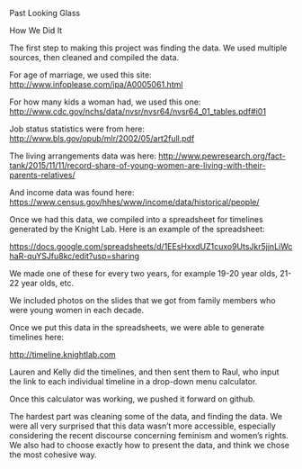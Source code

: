 Past Looking Glass

How We Did It

The first step to making this project was finding the data. We used multiple sources, then cleaned and compiled the data.

For age of marriage, we used this site: http://www.infoplease.com/ipa/A0005061.html

For how many kids a woman had, we used this one: http://www.cdc.gov/nchs/data/nvsr/nvsr64/nvsr64_01_tables.pdf#i01

Job status statistics were from here: http://www.bls.gov/opub/mlr/2002/05/art2full.pdf

The living arrangements data was here: http://www.pewresearch.org/fact-tank/2015/11/11/record-share-of-young-women-are-living-with-their-parents-relatives/

And income data was found here: https://www.census.gov/hhes/www/income/data/historical/people/

Once we had this data, we compiled into a spreadsheet for timelines generated by the Knight Lab. Here is an example of the spreadsheet:

https://docs.google.com/spreadsheets/d/1EEsHxxdUZ1cuxo9UtsJkr5jjnLiWchaR-quYSJfu8kc/edit?usp=sharing

We made one of these for every two years, for example 19-20 year olds, 21-22 year olds, etc.

We included photos on the slides that we got from family members who were young women in each decade.

Once we put this data in the spreadsheets, we were able to generate timelines here:

 http://timeline.knightlab.com

Lauren and Kelly did the timelines, and then sent them to Raul, who input the link to each individual timeline in a drop-down menu calculator.

Once this calculator was working, we pushed it forward on github.

The hardest part was cleaning some of the data, and finding the data. We were all very surprised that this data wasn’t more accessible, especially considering the recent discourse concerning feminism and women’s rights. We also had to choose exactly how to present the data, and think we chose the most cohesive way. 
